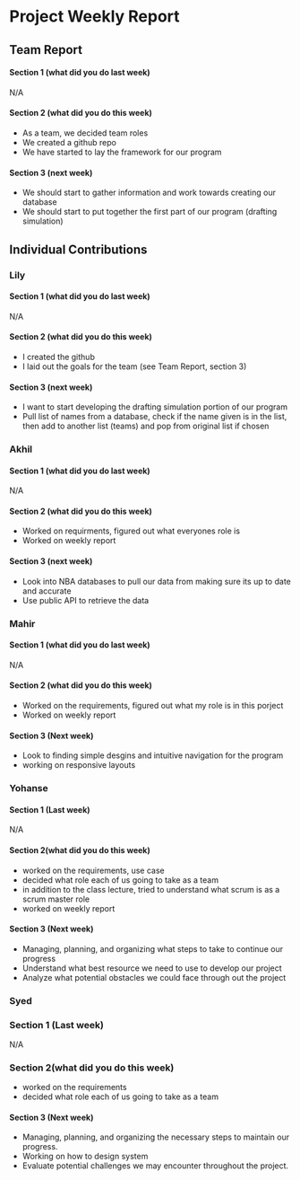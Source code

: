 # Project Weekly Report
## Team Report
#### Section 1 (what did you do last week)
N/A
#### Section 2 (what did you do this week)
* As a team, we decided team roles
* We created a github repo
* We have started to lay the framework for our program
#### Section 3 (next week)
* We should start to gather information and work towards creating our database
* We should start to put together the first part of our program (drafting simulation)
## Individual Contributions
### Lily
#### Section 1 (what did you do last week)
N/A
#### Section 2 (what did you do this week)
* I created the github
* I laid out the goals for the team (see Team Report, section 3)
#### Section 3 (next week)
* I want to start developing the drafting simulation portion of our program
* Pull list of names from a database, check if the name given is in the list, then add to another list (teams) and pop from original list if chosen
### Akhil
#### Section 1 (what did you do last week)
N/A
#### Section 2 (what did you do this week)
* Worked on requirments, figured out what everyones role is
* Worked on weekly report
#### Section 3 (next week)
* Look into NBA databases to pull our data from making sure its up to date and accurate
* Use public API to retrieve the data
### Mahir
#### Section 1 (what did you do last week) 
N/A
#### Section 2 (what did you do this week) 
* Worked on the requirements, figured out what my role is in this porject 
* Worked on weekly report
#### Section 3 (Next week)
* Look to finding simple desgins and intuitive navigation for the program
* working on responsive layouts 
### Yohanse
#### Section 1 (Last week)
N/A
#### Section 2(what did you do this week)
* worked on the requirements, use case
* decided what role each of us going to take as a team
* in addition to the class lecture, tried to understand what scrum is as a scrum master role
* worked on weekly report
#### Section 3 (Next week)
* Managing, planning, and organizing what steps to take to continue our progress
* Understand what best resource we need to use to develop our project
* Analyze what potential obstacles we could face through out the project
### Syed 
### Section 1 (Last week)
N/A
### Section 2(what did you do this week)
* worked on the requirements
* decided what role each of us going to take as a team
#### Section 3 (Next week)
* Managing, planning, and organizing the necessary steps to maintain our progress.
* Working on how to design system 
* Evaluate potential challenges we may encounter throughout the project.
